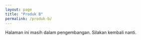 ```yaml
---
layout: page
title: "Produk B"
permalink: /produk-b/
---
```


Halaman ini masih dalam pengembangan. Silakan kembali nanti.


